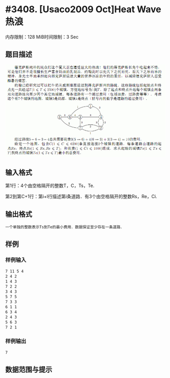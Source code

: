 # #3408. [Usaco2009 Oct]Heat Wave 热浪

内存限制：128 MiB时间限制：3 Sec

## 题目描述

![](upload/201401/af(4).jpg)

## 输入格式

 第1行：4个由空格隔开的整数T，C，Ts，Te.

 第2到第C+1行：第i+l行描述第i条道路．有3个由空格隔开的整数Rs，Re，Ci.

## 输出格式

    一个单独的整数表示Ts到Te的最小费用．数据保证至少存在一条道路．

## 样例

### 样例输入

    
    7 11 5 4
    2 4 2
    1 4 3
    7 2 2
    3 4 3
    5 7 5
    7 3 3
    6 1 1
    6 3 4
    2 4 3
    5 6 3
    7 2 1
    

### 样例输出

    
    7
    

## 数据范围与提示
